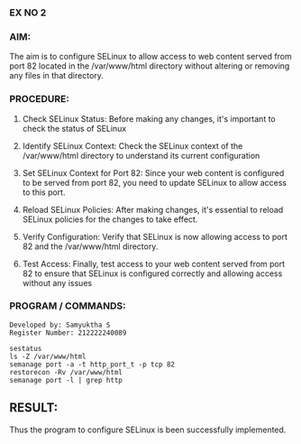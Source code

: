 ### EX NO 2

### AIM:
The aim is to configure SELinux to allow access to web content served from port 82 located in the /var/www/html directory without altering or removing any files in that directory.

### PROCEDURE:

1. Check SELinux Status:
Before making any changes, it's important to check the status of SELinux

3. Identify SELinux Context:
Check the SELinux context of the /var/www/html directory to understand its current configuration

4. Set SELinux Context for Port 82:
Since your web content is configured to be served from port 82, you need to update SELinux to allow access to this port. 

5. Reload SELinux Policies:
After making changes, it's essential to reload SELinux policies for the changes to take effect.

6. Verify Configuration: 
Verify that SELinux is now allowing access to port 82 and the /var/www/html directory.

7. Test Access: 
Finally, test access to your web content served from port 82 to ensure that SELinux is configured correctly and allowing access without any issues

### PROGRAM / COMMANDS:
```
Developed by: Samyuktha S
Register Number: 212222240089
```
```
sestatus
ls -Z /var/www/html
semanage port -a -t http_port_t -p tcp 82
restorecon -Rv /var/www/html
semanage port -l | grep http
```
## RESULT:
Thus the program to configure SELinux is been successfully implemented.
